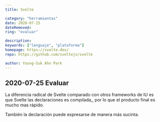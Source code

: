 ```yaml
---
title: Svelte

category: "herramientas"
date: 2020-07-25
dateRemoved:
ring: "evaluar"

description:
keywords: ["lenguaje", "plataforma"]
homepage: https://svelte.dev/
repo: https://github.com/sveltejs/svelte

author: Young-Suk Ahn Park
---
```


## 2020-07-25 Evaluar

La diferencia radical de Svelte comparado con otros frameworks de IU es que Svelte las declaraciones es compilada,, por lo que el producto final es mucho mas rápido.

También la declaración puede expresarse de manera más sucinta.
